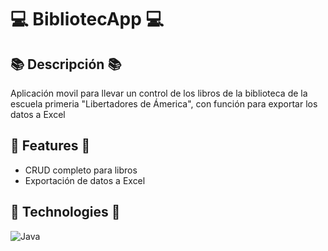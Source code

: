# 💻 BibliotecApp 💻

## 📚 Descripción 📚
Aplicación movil para llevar un control de los libros de la biblioteca de la escuela primeria "Libertadores de Ámerica", con función para exportar los datos a Excel

## 🚀 Features 🚀
- CRUD completo para libros
- Exportación de datos a Excel


## 🤖 Technologies 🤖
![Java](https://img.shields.io/badge/java-%23ED8B00.svg?style=for-the-badge&logo=java&logoColor=white) 

		
